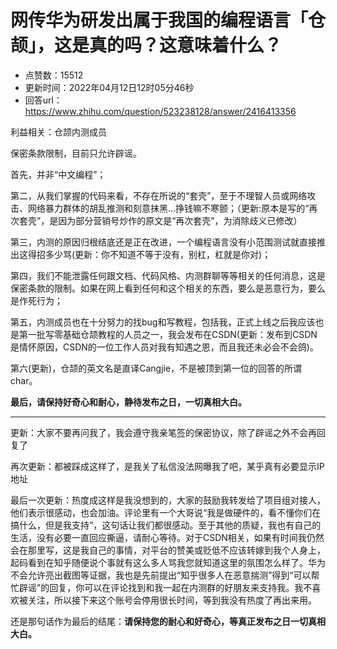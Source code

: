 # 网传华为研发出属于我国的编程语言「仓颉」，这是真的吗？这意味着什么？
- 点赞数：15512
- 更新时间：2022年04月12日12时05分46秒
- 回答url：https://www.zhihu.com/question/523238128/answer/2416413356
<body>
 <p data-pid="cr1DyLtG">利益相关：仓颉内测成员</p>
 <p data-pid="LLt7Qft_">保密条款限制，目前只允许辟谣。</p>
 <p data-pid="Pb1HAzXb">首先，并非“中文编程”；</p>
 <p data-pid="7CyMyiz5">第二，从我们掌握的代码来看，不存在所说的“套壳”，至于不理智人员或网络攻击、网络暴力群体的胡乱推测和刻意抹黑...挣钱嘛不寒颤；（更新:原本是写的“再次套壳”，是因为部分营销号炒作的原文是“再次套壳”，为消除歧义已修改）</p>
 <p data-pid="CBgWNmTW">第三，内测的原因归根结底还是正在改进，一个编程语言没有小范围测试就直接推出这得招多少骂(更新：你不知道不等于没有，别杠，杠就是你对)；</p>
 <p data-pid="_S-0ZmwJ">第四，我们不能泄露任何跟文档、代码风格、内测群聊等等相关的任何消息，这是保密条款的限制。如果在网上看到任何和这个相关的东西，要么是恶意行为，要么是作死行为；</p>
 <p data-pid="516Lidkt">第五，内测成员也在十分努力的找bug和写教程，包括我，正式上线之后我应该也是第一批写零基础仓颉教程的人员之一，我会发布在CSDN(更新：发布到CSDN是情怀原因，CSDN的一位工作人员对我有知遇之恩，而且我还未必会不会鸽)。</p>
 <p data-pid="-0gAb2In">第六(更新)，仓颉的英文名是直译Cangjie，不是被顶到第一位的回答的所谓char。</p>
 <p data-pid="5SZa8-tT"><b>最后，请保持好奇心和耐心，静待发布之日，一切真相大白。</b></p>
 <hr>
 <p data-pid="dt3yF0i0">更新：大家不要再问我了，我会遵守我亲笔签的保密协议，除了辟谣之外不会再回复了</p>
 <p data-pid="EbPCkkGE">再次更新：都被踩成这样了，是我关了私信没法网曝我了吧，某乎真有必要显示IP地址</p>
 <p data-pid="tSIaxDfQ">最后一次更新：热度成这样是我没想到的，大家的鼓励我转发给了项目组对接人，他们表示很感动，也会加油。评论里有一个大哥说“我是做硬件的，看不懂你们在搞什么，但是我支持”，这句话让我们都很感动。至于其他的质疑，我也有自己的生活，没有必要一直回应撕逼，请耐心等待。对于CSDN相关，如果有时间我仍然会在那里写，这是我自己的事情，对平台的赞美或贬低不应该转嫁到我个人身上，起码看到在知乎随便说个事就有这么多人骂我您就知道这里的氛围怎么样了。华为不会允许亮出截图等证据，我也是先前提出“知乎很多人在恶意揣测”得到“可以帮忙辟谣”的回复，你可以在评论找到和我一起在内测群的好朋友来支持我。我不喜欢被关注，所以接下来这个账号会停用很长时间，等到我没有热度了再出来用。</p>
 <p data-pid="2hAZ00so">还是那句话作为最后的结尾：<b>请保持您的耐心和好奇心，等真正发布之日一切真相大白。</b></p>
</body>